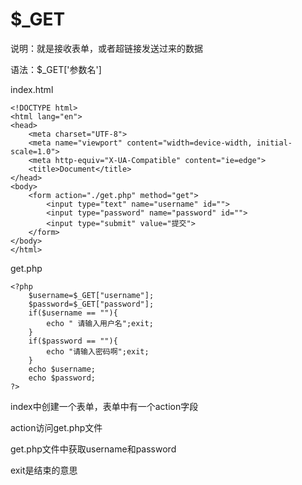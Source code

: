 # $_GET
说明：就是接收表单，或者超链接发送过来的数据

语法：$_GET['参数名']

index.html

    <!DOCTYPE html>
    <html lang="en">
    <head>
        <meta charset="UTF-8">
        <meta name="viewport" content="width=device-width, initial-scale=1.0">
        <meta http-equiv="X-UA-Compatible" content="ie=edge">
        <title>Document</title>
    </head>
    <body>
        <form action="./get.php" method="get">
            <input type="text" name="username" id="">
            <input type="password" name="password" id="">
            <input type="submit" value="提交">
        </form>
    </body>
    </html>


get.php

    <?php
        $username=$_GET["username"];
        $password=$_GET["password"];
        if($username == ""){
            echo " 请输入用户名";exit;
        }
        if($password == ""){
            echo "请输入密码啊";exit;
        }
        echo $username;
        echo $password;
    ?>
    
index中创建一个表单，表单中有一个action字段

action访问get.php文件

get.php文件中获取username和password

exit是结束的意思